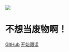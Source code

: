 ![](https://gitee.com/y255413580/img/raw/master/noteimg/pk.png)

# 不想当废物啊！

[GitHub](https://github.com/ceresOPA/cloudnote)
[开始阅读](#Blog)
